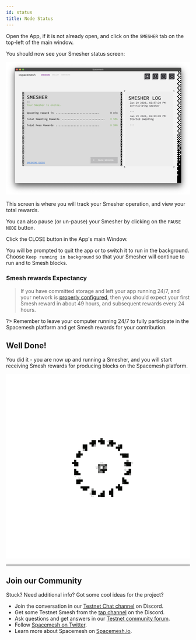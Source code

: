```yaml
---
id: status
title: Node Status
---
```


Open the App, if it is not already open, and click on the `SMESHER` tab on the top-left of the main window.

You should now see your Smesher status screen:

![](./../../../../static/img/v1.0/miner_running.png)

This screen is where you will track your Smesher operation, and view your total rewards.

You can also pause (or un-pause) your Smesher by clicking on the `PAUSE NODE` button.

Click the CLOSE button in the App's main Window.

You will be prompted to quit the app or to switch it to run in the background. Choose `Keep running in background` so that your Smesher will continue to run and to Smesh blocks.

### Smesh rewards Expectancy

> If you have committed storage and left your app running 24/7, and your network is [properly configured](./../netconfig.md), then you should expect your first Smesh reward in about 49 hours, and subsequent rewards every 24 hours.

?> Remember to leave your computer running 24/7 to fully participate in the Spacemesh platform and get Smesh rewards for your contribution.

## Well Done!

You did it - you are now up and running a Smesher, and you will start receiving Smesh rewards for producing blocks on the Spacemesh platform.

![](./../../../../static/img/fireworks.gif)

---
## Join our Community
Stuck? Need additional info? Got some cool ideas for the project?
- Join the conversation in our [Testnet  Chat channel](https://discord.gg/Mf8T4Db) on Discord.
- Get some Testnet Smesh from the [tap channel](https://discord.gg/ASpy52C) on the Discord.
- Ask questions and get answers in our [Testnet community forum](https://community.spacemesh.io/c/testnet).
- Follow [Spacemesh on Twitter](https://twitter.com/teamspacemesh).
- Learn more about Spacemesh on [Spacemesh.io](https://spacemesh.io).
